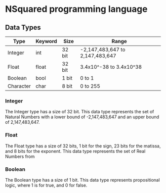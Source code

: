 # NSquared programming language

## Data Types
| Type | Keyword | Size | Range |
| --- | --- | --- | --- |
| Integer | int | 32 bit | -2,147,483,647 to 2,147,483,647 |
| Float | float | 32 bit | 3.4x10^-38 to 3.4x10^38 |
| Boolean | bool | 1 bit  | 0 to 1 |
| Character | char | 8 bit | 0 to 255|

### Integer
The Integer type has a size of 32 bit. This data type represents the set of Natural Numbers with a lower bound of -2,147,483,647 and an upper bound of 2,147,483,647.

### Float
The Float type has a size of 32 bits, 1 bit for the sign, 23 bits for the matissa, and 8 bits for the exponent. This data type represents the set of Real Numbers from 

### Boolean 
The Boolean type has a size of 1 bit. This data type represents propositional logic, where 1 is for true, and 0 for false.
